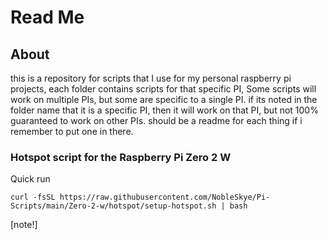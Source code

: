 # Read Me

## About
this is a repository for scripts that I use for my personal raspberry pi projects, each folder contains scripts for that specific PI, 
Some scripts will work on multiple PIs, but some are specific to a single PI. if its noted in the folder name that it is a specific PI, then it will work on that PI, but not 100% guaranteed to work on other PIs. should be a readme for each thing if i remember to put one in there.



### Hotspot script for the Raspberry Pi Zero 2 W

Quick run
```
curl -fsSL https://raw.githubusercontent.com/NobleSkye/Pi-Scripts/main/Zero-2-w/hotspot/setup-hotspot.sh | bash
```
[note!] 
